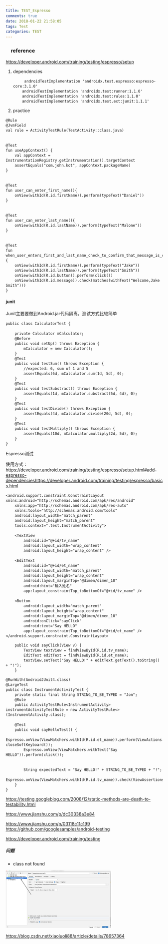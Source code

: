 ```yaml
---
title: TEST_Espresso
comments: true
date: 2018-01-22 21:58:05
tags: Test
categories: TEST
---
```


### 　reference

https://developer.android.com/training/testing/espresso/setup

1. dependencies

   ```
   		androidTestImplementation 'androidx.test.espresso:espresso-core:3.1.0'
       androidTestImplementation 'androidx.test:runner:1.1.0'
       androidTestImplementation 'androidx.test:rules:1.1.0'
       androidTestImplementation 'androidx.test.ext:junit:1.1.1'
   ```

2. practice

```
@Rule
@JvmField
val rule = ActivityTestRule(TestActivity::class.java)


@Test
fun useAppContext() {
    val appContext = InstrumentationRegistry.getInstrumentation().targetContext
    assertEquals("com.john.kot", appContext.packageName)
}


@Test
fun user_can_enter_first_name(){
    onView(withId(R.id.firstName)).perform(typeText("Daniel"))
}


@Test
fun user_can_enter_last_name(){
    onView(withId(R.id.lastName)).perform(typeText("Malone"))
}


@Test
fun when_user_enters_first_and_last_name_check_to_confirm_that_message_is_correct(){
    onView(withId(R.id.firstName)).perform(typeText("Jake"))
    onView(withId(R.id.lastName)).perform(typeText("Smith"))
    onView(withId(R.id.button)).perform(click())
    onView(withId(R.id.message)).check(matches(withText("Welcome,Jake Smith")))
}
```





#### junit

Junit主要要做到Android.jar代码隔离，测试方式比较简单

```
public class CalculatorTest {

    private Calculator mCalculator;
    @Before
    public void setUp() throws Exception {
        mCalculator = new Calculator();
    }
    @Test
    public void testSum() throws Exception {
        //expected: 6, sum of 1 and 5
        assertEquals(6d, mCalculator.sum(1d, 5d), 0);
    }
    @Test
    public void testSubstract() throws Exception {
        assertEquals(1d, mCalculator.substract(5d, 4d), 0);
    }
    @Test
    public void testDivide() throws Exception {
        assertEquals(4d, mCalculator.divide(20d, 5d), 0);
    }
    @Test
    public void testMultiply() throws Exception {
        assertEquals(10d, mCalculator.multiply(2d, 5d), 0);
    }
}
```



Espresso测试

使用方式：https://developer.android.com/training/testing/espresso/setup.html#add-espresso-dependencieshttps://developer.android.com/training/testing/espresso/basics.html

```
<android.support.constraint.ConstraintLayout xmlns:android="http://schemas.android.com/apk/res/android"
    xmlns:app="http://schemas.android.com/apk/res-auto"
    xmlns:tools="http://schemas.android.com/tools"
    android:layout_width="match_parent"
    android:layout_height="match_parent"
    tools:context=".test.InstrumentActivity">

    <TextView
        android:id="@+id/tv_name"
        android:layout_width="wrap_content"
        android:layout_height="wrap_content" />

    <EditText
        android:id="@+id/et_name"
        android:layout_width="match_parent"
        android:layout_height="wrap_content"
        android:layout_marginTop="@dimen/dimen_10"
        android:hint="输入姓名"
        app:layout_constraintTop_toBottomOf="@+id/tv_name" />

    <Button
        android:layout_width="match_parent"
        android:layout_height="wrap_content"
        android:layout_marginTop="@dimen/dimen_10"
        android:onClick="sayClick"
        android:text="Say HELLO"
        app:layout_constraintTop_toBottomOf="@+id/et_name" />
</android.support.constraint.ConstraintLayout>
```

```
    public void sayClick(View v) {
        TextView textView = findViewById(R.id.tv_name);
        EditText editText = findViewById(R.id.et_name);
        textView.setText("Say HELLO!" + editText.getText().toString() + "!");
    }
```

```
@RunWith(AndroidJUnit4.class)
@LargeTest
public class InstrumentActivityTest {
    private static final String STRING_TO_BE_TYPED = "Jon";
    @Rule
    public ActivityTestRule<InstrumentActivity> instrumentActivityTestRule = new ActivityTestRule<>(InstrumentActivity.class);

    @Test
    public void sayHelloTest() {
        Espresso.onView(ViewMatchers.withId(R.id.et_name)).perform(ViewActions.typeText(STRING_TO_BE_TYPED), closeSoftKeyboard());
        Espresso.onView(ViewMatchers.withText("Say HELLO")).perform(click());


        String expectedText = "Say HELLO!" + STRING_TO_BE_TYPED + "!";
        Espresso.onView(ViewMatchers.withId(R.id.tv_name)).check(ViewAssertions.matches(ViewMatchers.withText(expectedText)));
    }
}
```



https://testing.googleblog.com/2008/12/static-methods-are-death-to-testability.html

<https://www.jianshu.com/p/dc30338a3e84>

https://www.jianshu.com/p/03118c11c199
https://github.com/googlesamples/android-testing

<https://developer.android.com/training/testing>







##### 问题

*  class not found 

  <img src="TEST_Espresso/2020-02-2.png" alt="问题1" style="zoom: 33%;" />

  

  https://blog.csdn.net/xiaoluoli88/article/details/78657364